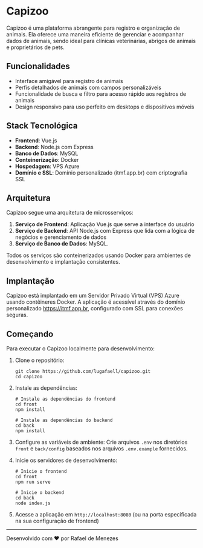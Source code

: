 # Capizoo

Capizoo é uma plataforma abrangente para registro e organização de animais. Ela oferece uma maneira eficiente de gerenciar e acompanhar dados de animais, sendo ideal para clínicas veterinárias, abrigos de animais e proprietários de pets.

## Funcionalidades

- Interface amigável para registro de animais
- Perfis detalhados de animais com campos personalizáveis
- Funcionalidade de busca e filtro para acesso rápido aos registros de animais
- Design responsivo para uso perfeito em desktops e dispositivos móveis

## Stack Tecnológica

- **Frontend**: Vue.js
- **Backend**: Node.js com Express
- **Banco de Dados**: MySQL
- **Conteinerização**: Docker
- **Hospedagem**: VPS Azure
- **Domínio e SSL**: Domínio personalizado (itmf.app.br) com criptografia SSL

## Arquitetura

Capizoo segue uma arquitetura de microsserviços:

1. **Serviço de Frontend**: Aplicação Vue.js que serve a interface do usuário
2. **Serviço de Backend**: API Node.js com Express que lida com a lógica de negócios e gerenciamento de dados
3. **Serviço de Banco de Dados**: MySQL.

Todos os serviços são conteinerizados usando Docker para ambientes de desenvolvimento e implantação consistentes.

## Implantação

Capizoo está implantado em um Servidor Privado Virtual (VPS) Azure usando contêineres Docker. A aplicação é acessível através do domínio personalizado https://itmf.app.br, configurado com SSL para conexões seguras.

## Começando

Para executar o Capizoo localmente para desenvolvimento:

1. Clone o repositório:
   ```
   git clone https://github.com/lugafaell/capizoo.git
   cd capizoo
   ```

2. Instale as dependências:
   ```
   # Instale as dependências do frontend
   cd front
   npm install

   # Instale as dependências do backend
   cd back
   npm install
   ```

3. Configure as variáveis de ambiente:
   Crie arquivos `.env` nos diretórios `front` e `back/config` baseados nos arquivos `.env.example` fornecidos.

4. Inicie os servidores de desenvolvimento:
   ```
   # Inicie o frontend
   cd front
   npm run serve

   # Inicie o backend
   cd back
   node index.js
   ```

5. Acesse a aplicação em `http://localhost:8080` (ou na porta especificada na sua configuração de frontend)


---

Desenvolvido com ❤️ por Rafael de Menezes
